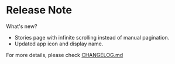 <!-- End-User Release Note -->

# Release Note

What's new?

- Stories page with infinite scrolling instead of manual pagination.
- Updated app icon and display name.

For more details, please check
[CHANGELOG.md](https://github.com/KeidsID/dicoding_story_fl/blob/main/CHANGELOG.md)

